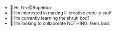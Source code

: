 - 👋 Hi, I’m @Bupeldox
- 👀 I’m interested in making lil creative code-y stuff
- 🌱 I’m currently learning the shruti box?
- 💞️ I’m looking to collaborate NOTHING! feels bad.


<!---
Bupeldox/Bupeldox is a ✨ special ✨ repository because its `README.md` (this file) appears on your GitHub profile.
You can click the Preview link to take a look at your changes.
--->
